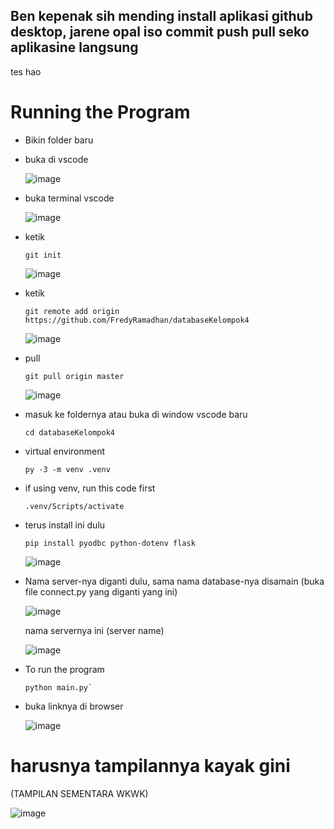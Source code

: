 ## Ben kepenak sih mending install aplikasi github desktop, jarene opal iso commit push pull seko aplikasine langsung
tes
hao



# Running the Program
- Bikin folder baru
- buka di vscode

  ![image](https://github.com/user-attachments/assets/c8edf4fa-58c0-423f-a8c3-15084e3374c4)

- buka terminal vscode

  ![image](https://github.com/user-attachments/assets/7d8bb244-e053-451e-ac30-42fb2c9ba4c4)

- ketik

      git init
  
  ![image](https://github.com/user-attachments/assets/3cfd7ceb-ebfa-4981-a416-e9054713a467)

- ketik

      git remote add origin https://github.com/FredyRamadhan/databaseKelompok4

  ![image](https://github.com/user-attachments/assets/d53b87b3-501b-4847-ba41-d8a1abbb787f)

- pull

      git pull origin master

  ![image](https://github.com/user-attachments/assets/c8267381-a2e6-42f8-809a-2188fbe880ee)

- masuk ke foldernya atau buka di window vscode baru

      cd databaseKelompok4

- virtual environment

      py -3 -m venv .venv

- if using venv, run this code first

      .venv/Scripts/activate

- terus install ini dulu

      pip install pyodbc python-dotenv flask

  ![image](https://github.com/user-attachments/assets/4c90c0f5-e484-4434-9318-c741bae689b0)

- Nama server-nya diganti dulu, sama nama database-nya disamain (buka file connect.py yang diganti yang ini)


  ![image](https://github.com/user-attachments/assets/e14180b1-b7f5-47be-ac32-78271d67ec01)

  nama servernya ini (server name)

  ![image](https://github.com/user-attachments/assets/07ea63c9-db51-4aec-bc20-23844b97bd66)


- To run the program
    
      python main.py`

- buka linknya di browser

  ![image](https://github.com/user-attachments/assets/f11860c2-3635-436c-9db3-4eae11d2828e)


# harusnya tampilannya kayak gini
(TAMPILAN SEMENTARA WKWK)

![image](https://github.com/user-attachments/assets/2522584d-ec1b-4e7b-9af4-3039e93f6992)



